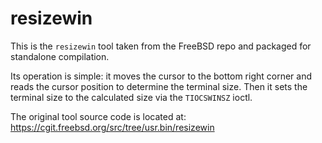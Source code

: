 # resizewin

This is the `resizewin` tool taken from the FreeBSD repo and packaged
for standalone compilation.

Its operation is simple: it moves the cursor to the bottom right corner
and reads the cursor position to determine the terminal size. Then it sets
the terminal size to the calculated size via the `TIOCSWINSZ` ioctl.

The original tool source code is located at:
https://cgit.freebsd.org/src/tree/usr.bin/resizewin
